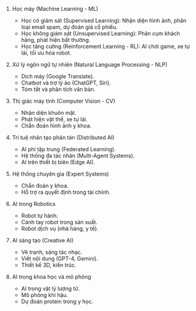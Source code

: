 
1. Học máy (Machine Learning - ML)
   - Học có giám sát (Supervised Learning): Nhận diện hình ảnh, phân loại email spam, dự đoán giá cổ phiếu.
   - Học không giám sát (Unsupervised Learning): Phân cụm khách hàng, phát hiện bất thường.
   - Học tăng cường (Reinforcement Learning - RL): AI chơi game, xe tự lái, tối ưu hóa robot.

2. Xử lý ngôn ngữ tự nhiên (Natural Language Processing - NLP)
   - Dịch máy (Google Translate).
   - Chatbot và trợ lý ảo (ChatGPT, Siri).
   - Tóm tắt và phân tích văn bản.

3. Thị giác máy tính (Computer Vision - CV)
   - Nhận diện khuôn mặt.
   - Phát hiện vật thể, xe tự lái.
   - Chẩn đoán hình ảnh y khoa.

4. Trí tuệ nhân tạo phân tán (Distributed AI)
   - AI phi tập trung (Federated Learning).
   - Hệ thống đa tác nhân (Multi-Agent Systems).
   - AI trên thiết bị biên (Edge AI).

5. Hệ thống chuyên gia (Expert Systems)
   - Chẩn đoán y khoa.
   - Hỗ trợ ra quyết định trong tài chính.

6. AI trong Robotics
   - Robot tự hành.
   - Cánh tay robot trong sản xuất.
   - Robot dịch vụ (nhà hàng, y tế).

7. AI sáng tạo (Creative AI)
   - Vẽ tranh, sáng tác nhạc.
   - Viết nội dung (GPT-4, Gemini).
   - Thiết kế 3D, kiến trúc.

8. AI trong khoa học và mô phỏng
   - AI trong vật lý lượng tử.
   - Mô phỏng khí hậu.
   - Dự đoán protein trong y học.
```
